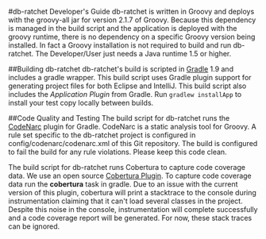 #db-ratchet Developer's Guide
db-ratchet is written in Groovy and deploys with the groovy-all jar for version 2.1.7 of Groovy. Because this dependency is managed in the build script and 
the application is deployed with the groovy runtime, there is no dependency on a specific Groovy version being installed. In fact a Groovy installation is
not required to build and run db-ratchet. The Developer/User just needs a Java runtime 1.5 or higher.

##Building db-ratchet
db-ratchet's build is scripted in [Gradle](http://www.gradle.org/) 1.9 and includes a gradle wrapper. This build script uses Gradle plugin support for 
generating project files for both Eclipse and IntelliJ. This build script also includes the *Application Plugin* from Gradle. Run `gradlew installApp` 
to install your test copy locally between builds.

##Code Quality and Testing
The build script for db-ratchet runs the [CodeNarc](http://www.gradle.org/docs/current/userguide/codenarc_plugin.html) plugin for Gradle. CodeNarc is a static
analysis tool for Groovy. A rule set specific to the db-ratchet project is configured in config/codenarc/codenarc.xml of this Git repository. The build 
is configured to fail the build for any rule violations. Please keep this code clean.

The build script for db-ratchet runs Cobertura to capture code coverage data. We use an open source 
[Cobertura Plugin](https://github.com/stevesaliman/gradle-cobertura-plugin). To capture code coverage data run the **cobertura** task in gradle. Due to an issue with
the current version of this plugin, cobertura will print a stacktrace to the console during instrumentation claiming that it can't load several classes in the project.
Despite this noise in the console, instrumentation will complete successfully and a code coverage report will be generated. For now, these stack traces can be ignored.
